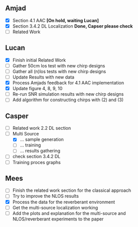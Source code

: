 ## Amjad
- [x] Section 4.1 AAC  __[On hold, waiting Lucan]__
- [x] Section 3.4.2 DL Localization __Done, Capser please check__
- [ ] Related Work

## Lucan
- [x] Finish initial Related Work
- [ ] Gather 50cm los test with new chirp designs
- [ ] Gather all (n)los tests with new chirp designs
- [ ] Update Results with new data
- [x] Process Amjads feedback for 4.1 AAC implementation
- [x] Update figure 4, 8, 9, 10
- [ ] Re-run SNR simulation results with new chirp designs
- [ ] Add algorithm for constructing chirps with (2) and (3)

## Casper
- [ ] Related work 2.2 DL section
- [ ] Multi Source
  - [x] ... sample generation
  - [ ] ... training
  - [ ] ... results gathering
- [ ] check section 3.4.2 DL
- [ ] Training proces graphs

## Mees
- [ ] Finish the related work section for the classical approach
- [ ] Try to improve the NLOS results
- [x] Process the data for the reverberant environment
- [ ] Get the multi-source localization working
- [ ] Add the plots and explanation for the multi-source and NLOS/reverberant experiments to the paper
